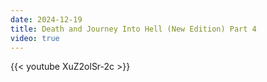 ```yaml
---
date: 2024-12-19
title: Death and Journey Into Hell (New Edition) Part 4
video: true
---
```



{{< youtube XuZ2olSr-2c >}}
